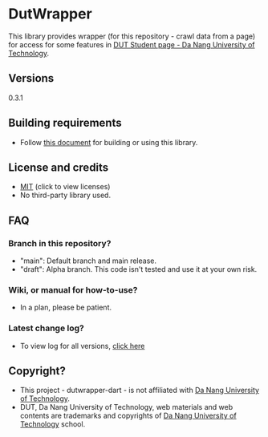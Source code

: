 # DutWrapper

This library provides wrapper (for this repository - crawl data from a page) for access for some features in [DUT Student page - Da Nang University of Technology](http://sv.dut.udn.vn).

## Versions

0.3.1

## Building requirements

- Follow [this document](https://docs.flutter.dev/) for building or using this library.

## License and credits

- [MIT](LICENSE) (click to view licenses)
- No third-party library used.

## FAQ

### Branch in this repository?
- "main": Default branch and main release.
- "draft": Alpha branch. This code isn't tested and use it at your own risk.

### Wiki, or manual for how-to-use?
- In a plan, please be patient.

### Latest change log?

- To view log for all versions, [click here](docs/CHANGELOG-DART.md)

## Copyright?

- This project - dutwrapper-dart - is not affiliated with [Da Nang University of Technology](http://sv.dut.udn.vn).
- DUT, Da Nang University of Technology, web materials and web contents are trademarks and copyrights of [Da Nang University of Technology](http://sv.dut.udn.vn) school.
